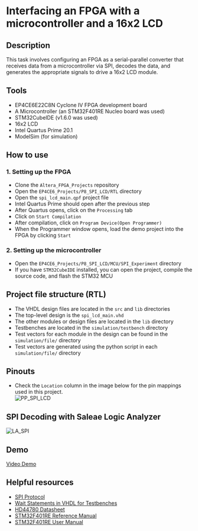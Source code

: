 # Interfacing an FPGA with a microcontroller and a 16x2 LCD      
## Description  
This task involves configuring an FPGA as a serial-parallel converter that receives data from a microcontroller via SPI, decodes the data, and generates the appropriate signals to drive a 16x2 LCD module.  

## Tools  
- EP4CE6E22C8N Cyclone IV FPGA development board
- A Microcontroller (an STM32F401RE Nucleo board was used)
- STM32CubeIDE (v1.6.0 was used)  
- 16x2 LCD  
- Intel Quartus Prime 20.1
- ModelSim (for simulation)  

## How to use  
### 1. Setting up the FPGA  
- Clone the ``Altera_FPGA_Projects`` repository   
- Open the ``EP4CE6_Projects/P8_SPI_LCD/RTL`` directory  
- Open the ``spi_lcd_main.qpf`` project file   
- Intel Quartus Prime should open after the previous step   
- After Quartus opens, click on the ``Processing`` tab  
- Click on ``Start Compilation``  
- After compilation, click on ``Program Device(Open Programmer)``  
- When the Programmer window opens, load the demo project into the FPGA by clicking ``Start``

### 2. Setting up the microcontroller  
- Open the ``EP4CE6_Projects/P8_SPI_LCD/MCU/SPI_Experiment`` directory
- If you have ``STM32CubeIDE`` installed, you can open the project, compile the source code, and flash the STM32 MCU  

## Project file structure (RTL)   
- The VHDL design files are located in the ``src`` and ``lib`` directories  
- The top-level design is the ``spi_lcd_main.vhd``  
- The other modules or design files are located in the ``lib`` directory
- Testbenches are located in the ``simulation/testbench`` directory
- Test vectors for each module in the design can be found in the ``simulation/file/`` directory
- Test vectors are generated using the python script in each ``simulation/file/`` directory  

## Pinouts  
- Check the ``Location`` column in the image below for the pin mappings used in this project.   
![PP_SPI_LCD](https://github.com/MUDAL/FPGA_SPI_LCD/assets/46250887/ddd27018-4065-41d5-a454-d9ae979e40a4)  

## SPI Decoding with Saleae Logic Analyzer  
![LA_SPI](https://github.com/MUDAL/Altera_FPGA_Projects/assets/46250887/64c4b5ef-a050-4d47-acdc-c03bcdfece85)  

## Demo  
[Video Demo](https://drive.google.com/file/d/1cUtLpPchJwC3wovYJaJSDl85Mg2qt8qY/view?usp=sharing)      

## Helpful resources  
- [SPI Protocol](https://youtu.be/0nVNwozXsIc?si=wSMJ1dM3-kxuAmv1)   
- [Wait Statements in VHDL for Testbenches](https://vhdlwhiz.com/wait-on-wait-until/)     
- [HD44780 Datasheet](https://drive.google.com/file/d/1kYVwqbIjYVIVPkjs03y40AUIAiwOctcV/view?usp=drive_link)
- [STM32F401RE Reference Manual](https://drive.google.com/file/d/1LK3bwaFZ2M6wbdH5Iwcwpu26L6r79ED5/view?usp=sharing)  
- [STM32F401RE User Manual](https://drive.google.com/file/d/1BZInK09INmOfoSB23rfxrVDFSr6pHv2E/view?usp=sharing)  
